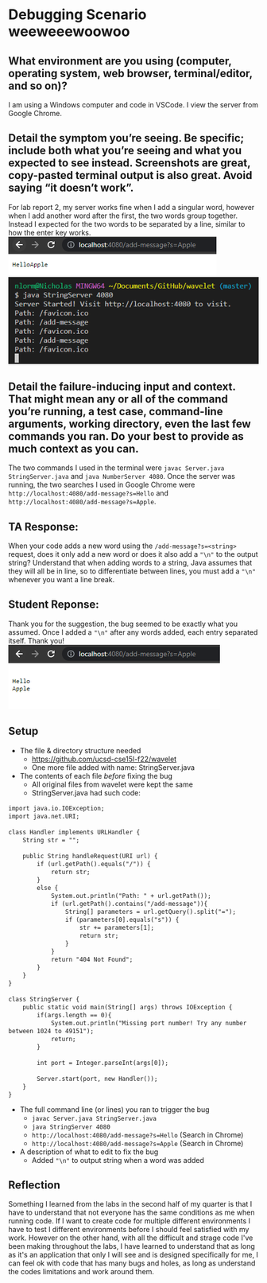 # Debugging Scenario weeweeewoowoo
## What environment are you using (computer, operating system, web browser, terminal/editor, and so on)?  
I am using a Windows computer and code in VSCode. I view the server from Google Chrome.  
  
## Detail the symptom you’re seeing. Be specific; include both what you’re seeing and what you expected to see instead. Screenshots are great, copy-pasted terminal output is also great. Avoid saying “it doesn’t work”.  
For lab report 2, my server works fine when I add a singular word, however when I add another word after the first, the two words group together. Instead I expected for the two words to be separated by a line, similar to how the enter key works.  
![Image](Failure_Symptom_1.png)  
![Image](Failure_Symptom_2.png)  
  
## Detail the failure-inducing input and context. That might mean any or all of the command you’re running, a test case, command-line arguments, working directory, even the last few commands you ran. Do your best to provide as much context as you can.  
The two commands I used in the terminal were `javac Server.java StringServer.java` and `java NumberServer 4080`. Once the server was running, the two searches I used in Google Chrome were `http://localhost:4080/add-message?s=Hello` and `http://localhost:4080/add-message?s=Apple`.  

## TA Response:  
When your code adds a new word using the `/add-message?s=<string>` request, does it only add a new word or does it also add a `"\n"` to the output string? Understand that when adding words to a string, Java assumes that they will all be in line, so to differentiate between lines, you must add a `"\n"` whenever you want a line break.  

## Student Reponse:  
Thank you for the suggestion, the bug seemed to be exactly what you assumed. Once I added a `"\n"` after any words added, each entry separated itself. Thank you!  
![Image](Fixed.png)  

## Setup  
* The file & directory structure needed  
  * https://github.com/ucsd-cse15l-f22/wavelet  
  * One more file added with name:  StringServer.java  
* The contents of each file *before* fixing the bug  
  * All original files from wavelet were kept the same  
  * StringServer.java had such code:  <br>
```
import java.io.IOException;
import java.net.URI;

class Handler implements URLHandler {
    String str = "";

    public String handleRequest(URI url) {
        if (url.getPath().equals("/")) {
            return str;
        } 
        else {
            System.out.println("Path: " + url.getPath());
            if (url.getPath().contains("/add-message")){
                String[] parameters = url.getQuery().split("=");
                if (parameters[0].equals("s")) {
                    str += parameters[1];
                    return str;
                }
            }
            return "404 Not Found";
        }
    }
}

class StringServer {
    public static void main(String[] args) throws IOException {
        if(args.length == 0){
            System.out.println("Missing port number! Try any number between 1024 to 49151");
            return;
        }

        int port = Integer.parseInt(args[0]);

        Server.start(port, new Handler());
    }
}
```  
* The full command line (or lines) you ran to trigger the bug  
  * `javac Server.java StringServer.java`  
  * `java StringServer 4080`  
  * `http://localhost:4080/add-message?s=Hello` (Search in Chrome)  
  * `http://localhost:4080/add-message?s=Apple` (Search in Chrome)  
* A description of what to edit to fix the bug  
  * Added `"\n"` to output string when a word was added  

## Reflection  
Something I learned from the labs in the second half of my quarter is that I have to understand that not everyone has the same conditions as me when running code. If I want to create code for multiple different environments I have to test I different environments before I should feel satisfied with my work. However on the other hand, with all the difficult and strage code I've been making throughout the labs, I have learned to understand that as long as it's an application that only I will see and is designed specifically for me, I can feel ok with code that has many bugs and holes, as long as understand the codes limitations and work around them.
